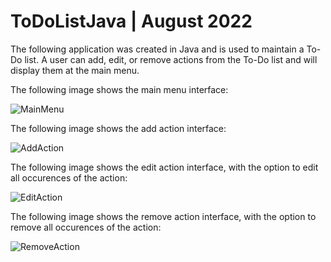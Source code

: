 # ToDoListJava | August 2022

The following application was created in Java and is used to maintain a To-Do list. A user can add, edit, or remove actions from the To-Do list and will display them at the main menu.

The following image shows the main menu interface:

![MainMenu](https://user-images.githubusercontent.com/60588691/186693222-52632892-cc46-4b16-9b50-b9fb8aea57fb.png)

The following image shows the add action interface:

![AddAction](https://user-images.githubusercontent.com/60588691/186693243-e394a0fd-f8e1-446c-bc3d-fa8ec553d3fa.png)

The following image shows the edit action interface, with the option to edit all occurences of the action:

![EditAction](https://user-images.githubusercontent.com/60588691/186693259-f9192ea9-3ef6-4379-ae09-1d2e17529b4d.png)

The following image shows the remove action interface, with the option to remove all occurences of the action:

![RemoveAction](https://user-images.githubusercontent.com/60588691/186693267-1925f572-1c4b-4e14-b184-dfa117cc8621.png)
